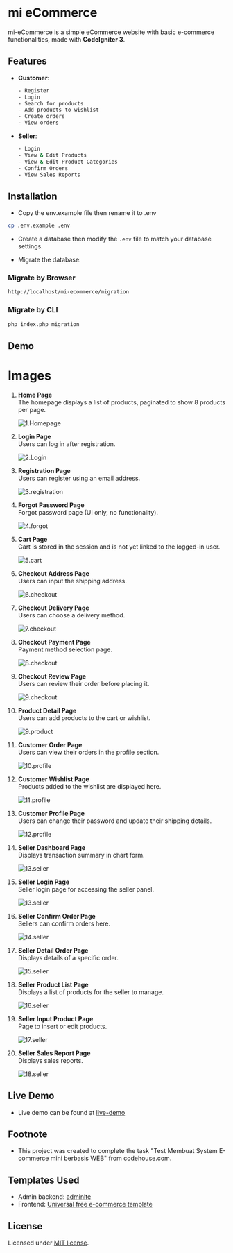 
# mi eCommerce

mi-eCommerce is a simple eCommerce website with basic e-commerce functionalities, made with **CodeIgniter 3**.

## Features

- **Customer**:
  ```bash
  - Register
  - Login
  - Search for products
  - Add products to wishlist
  - Create orders
  - View orders
  ```

- **Seller**:
  ```bash
  - Login
  - View & Edit Products
  - View & Edit Product Categories
  - Confirm Orders
  - View Sales Reports
  ```

## Installation

- Copy the env.example file then rename it to .env

```bash
cp .env.example .env
```

- Create a database then modify the `.env` file to match your database settings.

- Migrate the database:

### Migrate by Browser
```bash
http://localhost/mi-ecommerce/migration
```

### Migrate by CLI
```bash
php index.php migration
```

## Demo
# Images

1. **Home Page**  
   The homepage displays a list of products, paginated to show 8 products per page.  

   ![1.Homepage](https://github.com/agussuwerdo/images/blob/main/mi_ecommerce/1.homepage.PNG?raw=true)  

2. **Login Page**  
   Users can log in after registration.  

   ![2.Login](https://github.com/agussuwerdo/images/blob/main/mi_ecommerce/2.login%20page.PNG?raw=true)  

3. **Registration Page**  
   Users can register using an email address.  

   ![3.registration](https://github.com/agussuwerdo/images/blob/main/mi_ecommerce/3.registration%20page.PNG?raw=true)  

4. **Forgot Password Page**  
   Forgot password page (UI only, no functionality).  

   ![4.forgot](https://github.com/agussuwerdo/images/blob/main/mi_ecommerce/4.forgot%20page.PNG?raw=true)  

5. **Cart Page**  
   Cart is stored in the session and is not yet linked to the logged-in user.  

   ![5.cart](https://github.com/agussuwerdo/images/blob/main/mi_ecommerce/5.cart%20page.PNG?raw=true)  

6. **Checkout Address Page**  
   Users can input the shipping address.  

   ![6.checkout](https://github.com/agussuwerdo/images/blob/main/mi_ecommerce/6.checkout%20address.PNG?raw=true)  

7. **Checkout Delivery Page**  
   Users can choose a delivery method.  

   ![7.checkout](https://github.com/agussuwerdo/images/blob/main/mi_ecommerce/7.checkout%20delivery.PNG?raw=true)  

8. **Checkout Payment Page**  
   Payment method selection page.  

   ![8.checkout](https://github.com/agussuwerdo/images/blob/main/mi_ecommerce/8.checkout%20payment.PNG?raw=true)  

9. **Checkout Review Page**  
   Users can review their order before placing it.  

   ![9.checkout](https://github.com/agussuwerdo/images/blob/main/mi_ecommerce/9.checkout%20review.PNG?raw=true)  

10. **Product Detail Page**  
    Users can add products to the cart or wishlist.  

    ![9.product](https://github.com/agussuwerdo/images/blob/main/mi_ecommerce/9.product%20detail%20page.PNG?raw=true)  

11. **Customer Order Page**  
    Users can view their orders in the profile section.  

    ![10.profile](https://github.com/agussuwerdo/images/blob/main/mi_ecommerce/10.profile%20-%20order%20page.PNG?raw=true)  

12. **Customer Wishlist Page**  
    Products added to the wishlist are displayed here.  

    ![11.profile](https://github.com/agussuwerdo/images/blob/main/mi_ecommerce/11.profile%20-%20wishlist%20page.PNG?raw=true)  

13. **Customer Profile Page**  
    Users can change their password and update their shipping details.  

    ![12.profile](https://github.com/agussuwerdo/images/blob/main/mi_ecommerce/12.profile%20-%20account%20page.PNG?raw=true)  

14. **Seller Dashboard Page**  
    Displays transaction summary in chart form.  

    ![13.seller](https://github.com/agussuwerdo/images/blob/main/mi_ecommerce/13.seller%20dashboard%20page.PNG?raw=true)  

15. **Seller Login Page**  
    Seller login page for accessing the seller panel.  

    ![13.seller](https://github.com/agussuwerdo/images/blob/main/mi_ecommerce/13.seller%20login%20page.PNG?raw=true)  

16. **Seller Confirm Order Page**  
    Sellers can confirm orders here.  

    ![14.seller](https://github.com/agussuwerdo/images/blob/main/mi_ecommerce/14.seller%20confirm%20order%20page.PNG?raw=true)  

17. **Seller Detail Order Page**  
    Displays details of a specific order.  

    ![15.seller](https://github.com/agussuwerdo/images/blob/main/mi_ecommerce/15.seller%20detail%20order%20page.PNG?raw=true)  

18. **Seller Product List Page**  
    Displays a list of products for the seller to manage.  

    ![16.seller](https://github.com/agussuwerdo/images/blob/main/mi_ecommerce/16.seller%20master%20product%20page.PNG?raw=true)  

19. **Seller Input Product Page**  
    Page to insert or edit products.  

    ![17.seller](https://github.com/agussuwerdo/images/blob/main/mi_ecommerce/17.seller%20modify%20product%20page.PNG?raw=true)  

20. **Seller Sales Report Page**  
    Displays sales reports.  

    ![18.seller](https://github.com/agussuwerdo/images/blob/main/mi_ecommerce/18.seller%20sales%20report%20page.PNG?raw=true)  

## Live Demo
- Live demo can be found at [live-demo](https://mi-ecommerce-pi.vercel.app/)

## Footnote
- This project was created to complete the task "Test Membuat System E-commerce mini berbasis WEB" from codehouse.com.

## Templates Used
- Admin backend: [adminlte](https://adminlte.io)
- Frontend: [Universal free e-commerce template](https://bootstrapious.com/p/universal-business-e-commerce-template)

## License
Licensed under [MIT license](http://www.opensource.org/licenses/mit-license.php).
